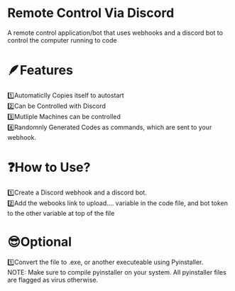 # Remote Control Via Discord
A remote control application/bot that uses webhooks and a discord bot to control the computer running to code

# 🪶Features  
1️⃣Automaticlly Copies itself to autostart   
2️⃣Can be Controlled with Discord   
3️⃣Mutliple Machines can be controlled    
4️⃣Randomnly Generated Codes as commands, which are sent to your webhook.     

# ❓How to Use?   
1️⃣Create a Discord webhook and a discord bot.   
2️⃣Add the webooks link to upload.... variable in the code file, and bot token to the other variable at top of the file    

# 😎Optional    
1️⃣Convert the file to .exe, or another executeable using Pyinstaller.    
NOTE: Make sure to compile pyinstaller on your system. All pyinstaller files are flagged as virus otherwise.    
